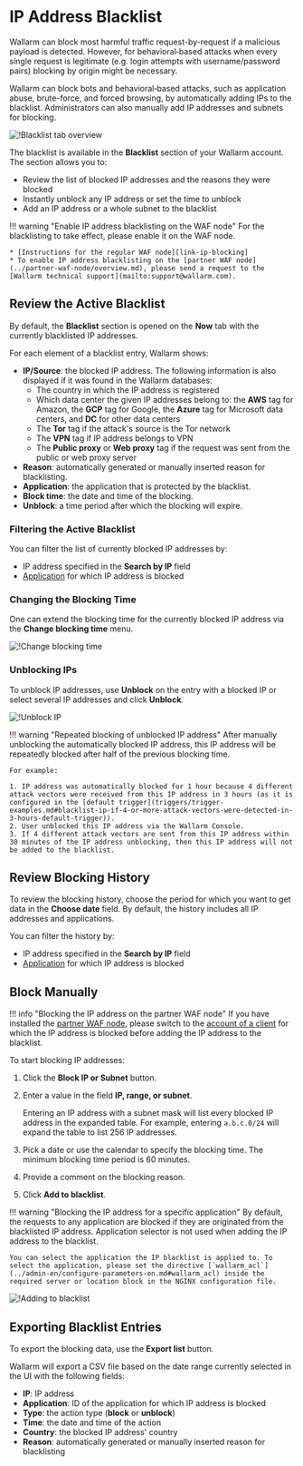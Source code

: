[link-ip-blocking]:     ../admin-en/configure-ip-blocking-en.md
[doc-apps-link]:        settings/applications.md

[img-blacklist]:        ../images/user-guides/blacklist/blacklist.png
[img-blacklist-add]:        ../images/user-guides/blacklist/ip-blacklisting.png
[img-blacklist-change-time]: ../images/user-guides/blacklist/blacklist-contextual-change-time.png
[img-blacklist-unblock]: ../images/user-guides/blacklist/blacklist-contextual-unblock.png

# IP Address Blacklist

Wallarm can block most harmful traffic request-by-request if a malicious payload is detected. However, for behavioral‑based attacks when every single request is legitimate (e.g. login attempts with username/password pairs) blocking by origin might be necessary.

Wallarm can block bots and behavioral‑based attacks, such as application abuse, brute-force, and forced browsing, by automatically adding IPs to the blacklist. Administrators can also manually add IP addresses and subnets for blocking.

![!Blacklist tab overview][img-blacklist]

The blacklist is available in the **Blacklist** section of your Wallarm account. The section allows you to:

* Review the list of blocked IP addresses and the reasons they were blocked
* Instantly unblock any IP address or set the time to unblock
* Add an IP address or a whole subnet to the blacklist

!!! warning "Enable IP address blacklisting on the WAF node"
    For the blacklisting to take effect, please enable it on the WAF node.
    
    * [Instructions for the regular WAF node][link-ip-blocking]
    * To enable IP address blacklisting on the [partner WAF node](../partner-waf-node/overview.md), please send a request to the [Wallarm technical support](mailto:support@wallarm.com).

## Review the Active Blacklist

By default, the **Blacklist** section is opened on the **Now** tab with the currently blacklisted IP addresses.

For each element of a blacklist entry, Wallarm shows:

* **IP/Source**: the blocked IP address. The following information is also displayed if it was found in the Wallarm databases:
    * The country in which the IP address is registered
    * Which data center the given IP addresses belong to: the **AWS** tag for Amazon, the **GCP** tag for Google, the **Azure** tag for Microsoft data centers, and **DC** for other data centers
    * The **Tor** tag if the attack's source is the Tor network
    * The **VPN** tag if IP address belongs to VPN
    * The **Public proxy** or **Web proxy** tag if the request was sent from the public or web proxy server
* **Reason**: automatically generated or manually inserted reason for blacklisting.
* **Application**: the application that is protected by the blacklist.
* **Block time**: the date and time of the blocking.
* **Unblock**: a time period after which the blocking will expire.

### Filtering the Active Blacklist

You can filter the list of currently blocked IP addresses by:

* IP address specified in the **Search by IP** field
* [Application][doc-apps-link] for which IP address is blocked

### Changing the Blocking Time

One can extend the blocking time for the currently blocked IP address via the **Change blocking time** menu.

![!Change blocking time][img-blacklist-change-time]

### Unblocking IPs

To unblock IP addresses, use **Unblock** on the entry with a blocked IP or select several IP addresses and click **Unblock**.

![!Unblock IP][img-blacklist-unblock]

!!! warning "Repeated blocking of unblocked IP address"
    After manually unblocking the automatically blocked IP address, this IP address will be repeatedly blocked after half of the previous blocking time.

    For example:

    1. IP address was automatically blocked for 1 hour because 4 different attack vectors were received from this IP address in 3 hours (as it is configured in the [default trigger](triggers/trigger-examples.md#blacklist-ip-if-4-or-more-attack-vectors-were-detected-in-3-hours-default-trigger)).
    2. User unblocked this IP address via the Wallarm Console.
    3. If 4 different attack vectors are sent from this IP address within 30 minutes of the IP address unblocking, then this IP address will not be added to the blacklist.

## Review Blocking History

To review the blocking history, choose the period for which you want to get data in the **Choose date** field. By default, the history includes all IP addresses and applications.

You can filter the history by:

* IP address specified in the **Search by IP** field
* [Application][doc-apps-link] for which IP address is blocked

## Block Manually

!!! info "Blocking the IP address on the partner WAF node"
    If you have installed the [partner WAF node](../partner-waf-node/overview.md), please switch to the [account of a client](../partner-waf-node/overview.md#partner-account-components) for which the IP address is blocked before adding the IP address to the blacklist.

To start blocking IP addresses:

1. Click the **Block IP or Subnet** button.
2. Enter a value in the field **IP, range, or subnet**.

    Entering an IP address with a subnet mask will list every blocked IP address in the expanded table. For example, entering `a.b.c.0/24` will expand the table to list 256 IP addresses.
3. Pick a date or use the calendar to specify the blocking time. The minimum blocking time period is 60 minutes.
4. Provide a comment on the blocking reason.
5. Click **Add to blacklist**.

!!! warning "Blocking the IP address for a specific application"
    By default, the requests to any application are blocked if they are originated from the blacklisted IP address. Application selector is not used when adding the IP address to the blacklist.

    You can select the application the IP blacklist is applied to. To select the application, please set the directive [`wallarm_acl`](../admin-en/configure-parameters-en.md#wallarm_acl) inside the required server or location block in the NGINX configuration file.

![!Adding to blacklist][img-blacklist-add]

## Exporting Blacklist Entries

To export the blocking data, use the **Export list** button.

Wallarm will export a CSV file based on the date range currently selected in the UI with the following fields:

* **IP**: IP address
* **Application**: ID of the application for which IP address is blocked
* **Type**: the action type (**block** or **unblock**)
* **Time**: the date and time of the action
* **Country**: the blocked IP address' country
* **Reason**: automatically generated or manually inserted reason for blacklisting
